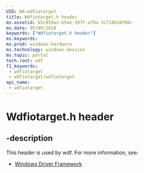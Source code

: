 ```yaml
---
UID: NA:wdfiotarget
title: Wdfiotarget.h header
ms.assetid: 65c859a2-b54e-397f-a79a-3c718b10f60c
ms.date: 05/09/2018
keywords: ["Wdfiotarget.h header"]
ms.keywords: 
ms.prod: windows-hardware
ms.technology: windows-devices
ms.topic: portal
tech.root: wdf
f1_keywords:
 - wdfiotarget
 - wdfiotarget/wdfiotarget
api_name:
 - wdfiotarget
---
```


# Wdfiotarget.h header


## -description

This header is used by wdf. For more information, see:

- [Windows Driver Framework](../_wdf/index.md)

